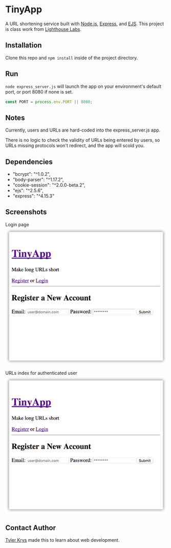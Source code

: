 # TinyApp

A URL shortening service built with [Node.js](https://nodejs.org/en/), [Express](https://expressjs.com/), and [EJS](http://www.embeddedjs.com/). This project is class work from [Lighthouse Labs](https://github.com/lighthouse-labs).

## Installation

Clone this repo and `npm install` inside of the project directory.

## Run
`node express_server.js` will launch the app on your environment's default port, or port 8080 if none is set.

```js
const PORT = process.env.PORT || 8080;
```

## Notes

Currently, users and URLs are hard-coded into the express_server.js app.

There is no logic to check the validity of URLs being entered by users, so URLs missing protocols won't redirect, and the app will scold you.

## Dependencies

- "bcrypt": "^1.0.2",
- "body-parser": "^1.17.2",
- "cookie-session": "^2.0.0-beta.2",
- "ejs": "^2.5.6",
- "express": "^4.15.3"

## Screenshots

Login page
![TinyApp login page](https://raw.githubusercontent.com/ty2k/tinyapp/master/docs/Screenshot-TinyApp-login-page.png)

URLs index for authenticated user
![TinyApp URLs index page for authenticated user](https://raw.githubusercontent.com/ty2k/tinyapp/master/docs/Screenshot-TinyApp-login-page.png)

## Contact Author

[Tyler Krys](https://tylerkrys.ca) made this to learn about web development.